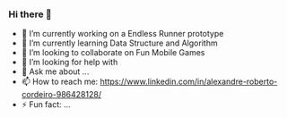 ### Hi there 👋
- 🔭 I’m currently working on a Endless Runner prototype
- 🌱 I’m currently learning Data Structure and Algorithm
- 👯 I’m looking to collaborate on Fun Mobile Games
- 🤔 I’m looking for help with 
- 💬 Ask me about ...
- 📫 How to reach me: https://www.linkedin.com/in/alexandre-roberto-cordeiro-986428128/
- ⚡ Fun fact: ...


